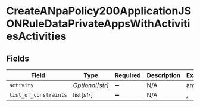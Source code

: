 # CreateANpaPolicy200ApplicationJSONRuleDataPrivateAppsWithActivitiesActivities


## Fields

| Field                 | Type                  | Required              | Description           | Example               |
| --------------------- | --------------------- | --------------------- | --------------------- | --------------------- |
| `activity`            | *Optional[str]*       | :heavy_minus_sign:    | N/A                   | any                   |
| `list_of_constraints` | list[*str*]           | :heavy_minus_sign:    | N/A                   | <string>,<string>     |
